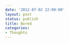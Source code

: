 ```yaml
---
date: '2012-07-02 22:00:00'
layout: post
status: publish
title: Bored
categories:
- Thoughts
---
```


